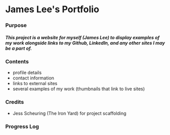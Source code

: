 # James Lee's Portfolio

### Purpose
##### This project is a website for myself (James Lee) to display examples of my work alongside links to my Github, LinkedIn, and any other sites I may be a part of.

### Contents
- profile details
- contact information
- links to external sites
- several examples of my work (thumbnails that link to live sites)

### Credits
- Jess Scheuring (The Iron Yard) for project scaffolding


### Progress Log
